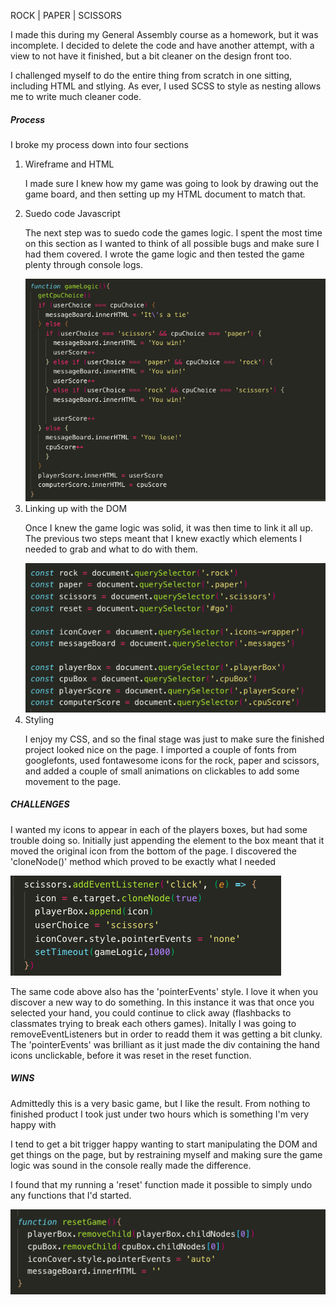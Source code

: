 ROCK | PAPER | SCISSORS


<p>I made this during my General Assembly course as a homework, but it was incomplete. I decided to delete the code and have another attempt, with a view to not have it finished, but a bit cleaner on the design front too. </p>

<p>I challenged myself to do the entire thing from scratch in one sitting, including HTML and stlying. As ever, I used SCSS to style as nesting allows me to write much cleaner code.</p>

<h5>Process</h5>

<p> I broke my process down into four sections </p>
<ol>
    <li>Wireframe and HTML</li>
    <p> I made sure I knew how my game was going to look by drawing out the game board, and then setting up my HTML document to match that. 
    <li>Suedo code Javascript</li>
    <p>The next step was to suedo code the games logic. I spent the most time on this section as I wanted to think of all possible bugs and make sure I had them covered. I wrote the game logic and then tested the game plenty through console logs.</p>
    <img src="gamelogic.png">
    <li>Linking up with the DOM</li>
    <p>Once I knew the game logic was solid, it was then time to link it all up. The previous two steps meant that I knew exactly which elements I needed to grab and what to do with them.</p>
    <img src="grabbingelements.png">
    <li>Styling</li>
    <p> I enjoy my CSS, and so the final stage was just to make sure the finished project looked nice on the page. I imported a couple of fonts from googlefonts, used fontawesome icons for the rock, paper and scissors, and added a couple of small animations on clickables to add some movement to the page. </p>
</ol>


<h5>CHALLENGES</h5>
<p> I wanted my icons to appear in each of the players boxes, but had some trouble doing so. Initially just appending the element to the box meant that it moved the original icon from the bottom of the page. I discovered the 'cloneNode()' method which proved to be exactly what I needed</p>
<img src="clonenode.png">

<p>The same code above also has the 'pointerEvents' style. I love it when you discover a new way to do something. In this instance it was that once you selected your hand, you could continue to click away (flashbacks to classmates trying to break each others games). Initally I was going to removeEventListeners but in order to readd them it was getting a bit clunky. The 'pointerEvents' was brilliant as it just made the div containing the hand icons unclickable, before it was reset in the reset function.</p>


<h5>WINS</h5>
<p>Admittedly this is a very basic game, but I like the result. From nothing to finished product I took just under two hours which is something I'm very happy with </p>
<p>I tend to get a bit trigger happy wanting to start manipulating the DOM and get things on the page, but by restraining myself and making sure the game logic was sound in the console really made the difference. </p>
<p>I found that my running a 'reset' function made it possible to simply undo any functions that I'd started. </p>
<img src="reset.png">




